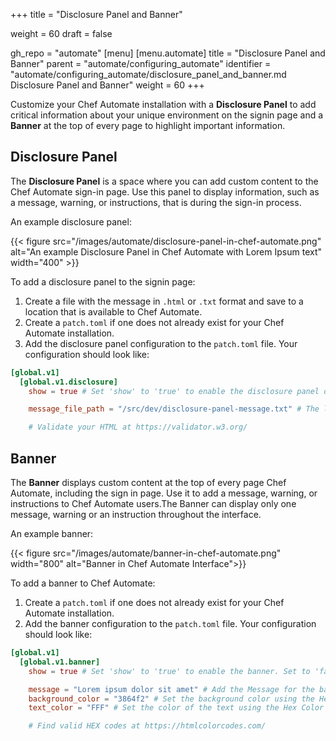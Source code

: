 +++
title = "Disclosure Panel and Banner"

weight = 60
draft = false

gh_repo = "automate"
[menu]
  [menu.automate]
    title = "Disclosure Panel and Banner"
    parent = "automate/configuring_automate"
    identifier = "automate/configuring_automate/disclosure_panel_and_banner.md Disclosure Panel and Banner"
    weight = 60
+++

Customize your Chef Automate installation with a **Disclosure Panel** to add critical information about your unique environment on the signin page and a **Banner** at the top of every page to highlight important information.


## Disclosure Panel

The **Disclosure Panel** is a space where you can add custom content to the Chef Automate sign-in page. Use this panel to display information, such as a message, warning, or instructions, that is during the sign-in process.

An example disclosure panel:

{{< figure src="/images/automate/disclosure-panel-in-chef-automate.png" alt="An example Disclosure Panel in Chef Automate with Lorem Ipsum text" width="400" >}}

To add a disclosure panel to the signin page:

1. Create a file with the message in `.html` or `.txt` format and save to a location that is available to Chef Automate.
1. Create a `patch.toml` if one does not already exist for your Chef Automate installation.
1. Add the disclosure panel configuration to the `patch.toml` file. Your configuration should look like:

```toml
[global.v1]
  [global.v1.disclosure]
    show = true # Set 'show' to 'true' to enable the disclosure panel on the sign in page. Set to 'false' to disable the disclosure panel. Default: false.

    message_file_path = "/src/dev/disclosure-panel-message.txt" # The location of the file containing the disclosure panel message.

    # Validate your HTML at https://validator.w3.org/
```

## Banner

The  **Banner** displays custom content at the top of every page Chef Automate, including the sign in page. Use it to add a message, warning, or instructions to Chef Automate users.The Banner can display only one message, warning or an instruction throughout the interface.

An example banner:

{{< figure src="/images/automate/banner-in-chef-automate.png" width="800" alt="Banner in Chef Automate Interface">}}

To add a banner to Chef Automate:

1. Create a `patch.toml` if one does not already exist for your Chef Automate installation.
1. Add the banner configuration to the `patch.toml` file. Your configuration should look like:

```toml
[global.v1]
  [global.v1.banner]
    show = true # Set 'show' to 'true' to enable the banner. Set to 'false' to disable the banner. Default: false.

    message = "Lorem ipsum dolor sit amet" # Add the Message for the banner
    background_color = "3864f2" # Set the background color using the Hex Color Code (Do not add # to the code)
    text_color = "FFF" # Set the color of the text using the Hex Color Code (Do not add # to the code)

    # Find valid HEX codes at https://htmlcolorcodes.com/
```

